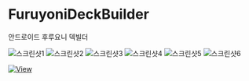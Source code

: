 # FuruyoniDeckBuilder
 안드로이드 후루요니 덱빌더

![스크린샷1](https://user-images.githubusercontent.com/93521202/188052145-64e47891-760a-4cf3-9eb4-9ad1e83e3cd8.jpg)
![스크린샷2](https://user-images.githubusercontent.com/93521202/188052190-2da8e4c1-c27c-4e11-8735-4dfdae073e32.jpg)
![스크린샷3](https://user-images.githubusercontent.com/93521202/188052194-16c21101-f19f-45af-befc-b1aa8cc249a2.jpg)
![스크린샷4](https://user-images.githubusercontent.com/93521202/188052195-bca3941f-26ee-4439-94f9-c1f4512d6e15.jpg)
![스크린샷5](https://user-images.githubusercontent.com/93521202/188052196-11312cf6-4eae-4119-a62f-00a5c00a7024.jpg)
![스크린샷6](https://user-images.githubusercontent.com/93521202/188052198-5453cd61-fc59-4237-bf82-3b2757fe4808.jpg)



[![View](https://hits.seeyoufarm.com/api/count/incr/badge.svg?url=https%3A%2F%2Fgithub.com%2FYu-Kit42%2FFuruyoniDeckBuilder&count_bg=%2379C83D&title_bg=%23555555&icon=&icon_color=%23E7E7E7&title=hits&edge_flat=false)](https://hits.seeyoufarm.com)
